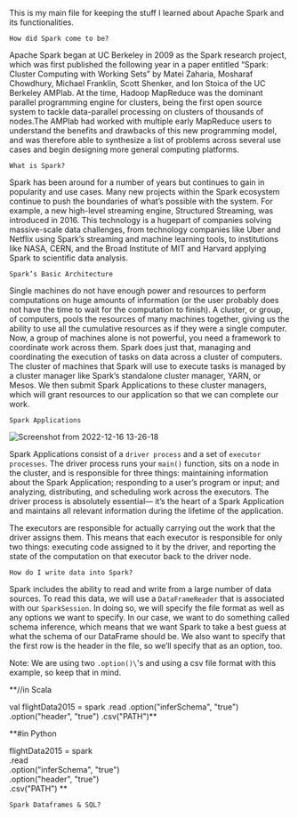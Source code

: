 This is my main file for keeping the stuff I learned about Apache Spark and its functionalities.

`How did Spark come to be?`

Apache Spark began at UC Berkeley in 2009 as the Spark research project, which was first published the following year in a paper entitled “Spark: Cluster Computing with Working Sets” by Matei Zaharia, Mosharaf Chowdhury, Michael Franklin, Scott Shenker, and Ion Stoica of the UC Berkeley AMPlab. At the time, Hadoop MapReduce was the dominant parallel programming engine for clusters, being the first open source system to tackle data-parallel processing on clusters of thousands of nodes.The AMPlab had worked with multiple early MapReduce users to understand the benefits and drawbacks of this new programming model, and was therefore able to synthesize a list of problems across several use cases and begin designing more general computing platforms.


`What is Spark?`

Spark has been around for a number of years but continues to gain in popularity and use cases. Many new projects within the Spark ecosystem continue to push the boundaries of what’s possible with the system. For example, a new high-level streaming engine, Structured Streaming, was introduced in 2016. This technology is a hugepart of companies solving massive-scale data challenges, from technology companies like Uber and Netflix using Spark’s streaming and machine learning tools, to institutions like NASA, CERN, and the Broad Institute of MIT and Harvard applying Spark to scientific data analysis.

`Spark’s Basic Architecture`

Single machines do not have enough power and resources to perform computations on huge amounts of information (or the user probably does not have the time to wait for the computation to finish). A cluster, or group, of computers, pools the resources of many machines together, giving us the ability to use all the cumulative resources as if they were a single computer. Now, a group of machines alone is not powerful, you need a framework to coordinate work across them. Spark does just that, managing and coordinating the execution of tasks on data across a cluster of computers. The cluster of machines that Spark will use to execute tasks is managed by a cluster manager like Spark’s standalone cluster manager, YARN, or Mesos. We then submit Spark Applications to these cluster managers, which will grant resources to our application so that we can complete our work.


`Spark Applications`

![Screenshot from 2022-12-16 13-26-18](https://user-images.githubusercontent.com/98364965/208144008-a1c87da3-1107-4df7-9871-c82fc859e944.png)

Spark Applications consist of a `driver process` and a set of `executor processes`. The driver process runs your `main()` function, sits on a node in the cluster, and is responsible for three things: maintaining information about the Spark Application; responding to a user’s program or input; and analyzing, distributing, and scheduling work across the executors. The driver process is absolutely essential— it’s the heart of a Spark Application and maintains all relevant information during the lifetime of the application.

The executors are responsible for actually carrying out the work that the driver
assigns them. This means that each executor is responsible for only two things: executing code assigned to it by the driver, and reporting the state of the computation on that executor back to the driver node.

`How do I write data into Spark?`

Spark includes the ability to read and write from a large number of data sources. To read this data, we will use a `DataFrameReader` that is associated with our `SparkSession`. In doing so, we will specify the file format as well as any options we want to specify. In our case, we want to do something called schema inference, which means that we want Spark to take a best guess at what the schema of our DataFrame should be. We also want to specify that the first row is the header in the file, so we’ll specify that as an option, too.

Note: We are using two `.option()\`'s and using a csv file format with this example, so keep that in mind.

**//in Scala
 
val flightData2015 = spark
.read
.option("inferSchema", "true")
.option("header", "true")
.csv("PATH")**

**#in Python
 
flightData2015 = spark\
.read\
.option("inferSchema", "true")\
.option("header", "true")\
.csv("PATH")
**

`Spark Dataframes & SQL?`





